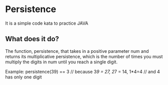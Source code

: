 # Persistence

It is a simple code kata to practice JAVA

## What does it do?

The function, persistence, that takes in a positive parameter num and returns its multiplicative persistence, which is the number of times you must multiply the digits in num until you reach a single digit.

Example: persistence(39) == 3 // because 3*9 = 27, 2*7 = 14, 1*4=4
                             // and 4 has only one digit
